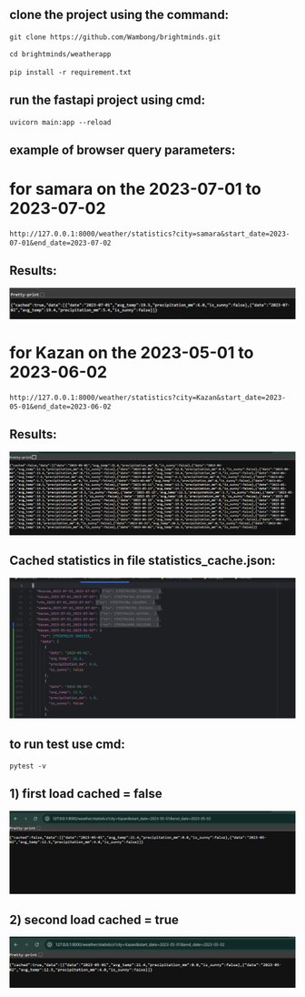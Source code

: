 ## clone the project using the command:
```commandline
git clone https://github.com/Wambong/brightminds.git
```
```commandline
cd brightminds/weatherapp

pip install -r requirement.txt
```

## run the fastapi project using cmd:
```commandline
uvicorn main:app --reload
```
## example of browser query parameters:
# for samara on the  2023-07-01 to 2023-07-02
```commandline
http://127.0.0.1:8000/weather/statistics?city=samara&start_date=2023-07-01&end_date=2023-07-02
```
## Results:
![img.png](images/img2.png)

# for Kazan on the  2023-05-01 to 2023-06-02
```commandline
http://127.0.0.1:8000/weather/statistics?city=Kazan&start_date=2023-05-01&end_date=2023-06-02
```
## Results:
![img_2.png](images/img3.png)
## Cached statistics in file statistics_cache.json:
![img.png](images/img4.png)
## to run test use cmd:
```commandline
pytest -v
```
## 1) first load  cached =  false
![img.png](images/img.png)
## 2) second load  cached =  true
![img.png](images/img1.png)
